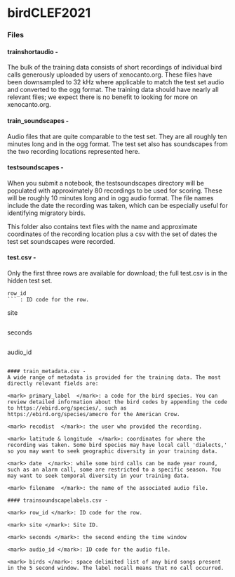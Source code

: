 # birdCLEF2021

### Files
#### trainshortaudio -
The bulk of the training data consists of short recordings of individual bird calls generously uploaded by users of xenocanto.org. These files have been downsampled to 32 kHz where applicable to match the test set audio and converted to the ogg format. The training data should have nearly all relevant files; we expect there is no benefit to looking for more on xenocanto.org.

#### train_soundscapes -
Audio files that are quite comparable to the test set. They are all roughly ten minutes long and in the ogg format. The test set also has soundscapes from the two recording locations represented here.

#### testsoundscapes -
When you submit a notebook, the testsoundscapes directory will be populated with approximately 80 recordings to be used for scoring. These will be roughly 10 minutes long and in ogg audio format. The file names include the date the recording was taken, which can be especially useful for identifying migratory birds.

This folder also contains text files with the name and approximate coordinates of the recording location plus a csv with the set of dates the test set soundscapes were recorded.

#### test.csv -
Only the first three rows are available for download; the full test.csv is in the hidden test set.
```
row_id
``` : ID code for the row.

```
site 
```: Site ID.

``` 
seconds 
```: the second ending the time window

```
audio_id 
```: ID code for the audio file.

#### train_metadata.csv -
A wide range of metadata is provided for the training data. The most directly relevant fields are:

<mark> primary_label  </mark>: a code for the bird species. You can review detailed information about the bird codes by appending the code to https://ebird.org/species/, such as https://ebird.org/species/amecro for the American Crow.

<mark> recodist  </mark>: the user who provided the recording.

<mark> latitude & longitude  </mark>: coordinates for where the recording was taken. Some bird species may have local call 'dialects,' so you may want to seek geographic diversity in your training data.

<mark> date  </mark>: while some bird calls can be made year round, such as an alarm call, some are restricted to a specific season. You may want to seek temporal diversity in your training data.

<mark> filename  </mark>: the name of the associated audio file.

#### trainsoundscapelabels.csv -

<mark> row_id </mark>: ID code for the row.

<mark> site </mark>: Site ID.

<mark> seconds </mark>: the second ending the time window

<mark> audio_id </mark>: ID code for the audio file.

<mark> birds </mark>: space delimited list of any bird songs present in the 5 second window. The label nocall means that no call occurred.
